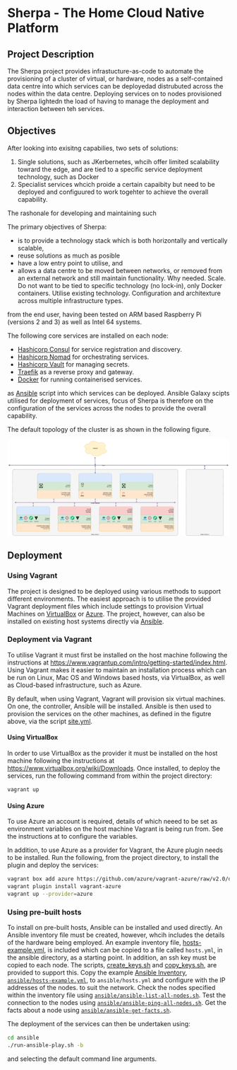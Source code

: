 # Sherpa - The Home Cloud Native Platform

## Project Description

The Sherpa project provides infrastucture-as-code to automate the provisioning of a cluster of virtual, or hardware, nodes as a self-contained data centre into which services can be deployedad distrubuted across the nodes within the data centre. Deploying services on to nodes provisioned by Sherpa lightedn the load of having to manage the deployment and interaction between teh services.

## Objectives

After looking into exisitng capabilies, two sets of solutions:
1. Single solutions, such as JKerbernetes, whcih offer limited scalability towrard the edge, and are tied to a specific service deployment technology, such as Docker
2. Specialist services whcich proide a certain capaibity but need to be deployed and configuured to work togehter to achieve the overall capability.
 
The rashonale for developing and maintaining such 

The primary objectives of Sherpa:

* is to provide a technology stack which is both horizontally and vertically scalable, 
* reuse solutions as much as posible
* have a low entry point to utilise, and 
* allows a data centre to be moved between networks, or removed from an external network and still maintain functionality. 
Why needed. Scale. Do not want to be tied to specific technology (no lock-in), only Docker containers. Utilise existing technology. Configuration and architexture across multiple infrastructure types. 

 from the end user,  having been tested on ARM based Raspberry Pi (versions 2 and 3) as well as Intel 64 systems.

The following core services are installed on each node:

* [Hashicorp Consul](https://www.consul.io/) for service registration and discovery.
* [Hashicorp Nomad](https://www.hashicorp.com/products/nomad) for orchestrating services.
* [Hashicorp Vault](https://www.hashicorp.com/products/vault/) for managing secrets.
* [Traefik](https://traefik.io/) as a reverse proxy and gateway.
* [Docker](https://www.docker.com/) for running containerised services.

as [Ansible](https://www.ansible.com/) script into which services can be deployed. Ansible Galaxy scipts utilised for deployment of services, focus of Sherpa is therefore on the configuration of the services across the nodes to provide the overall capability.

The default topology of the cluster is as shown in the following figure.

![hcnp default topology](docs/diagrams/topology.png "HCNP Default Topology")

## Deployment

### Using Vagrant

The project is designed to be deployed using various methods to support different environments. The easiest approach is to utilise the provided Vagrant deployment files which include settings to provision Virtual Machines on [VirtualBox](https://www.virtualbox.org) or [Azure](https://azure.com). The project, however, can also be installed on existing host systems directly via [Ansible](https://www.ansible.com). 

### Deployment via Vagrant

To utilise Vagrant it must first be installed on the host machine following the instructions at https://www.vagrantup.com/intro/getting-started/index.html.  Using Vagrant makes it easier to maintain an installation process which can be run on Linux, Mac OS and Windows based hosts, via VirtualBox, as well as Cloud-based infrastructure, such as Azure.

By default, when using Vagrant, Vagrant will provision six virtual machines. On one, the controller, Ansible will be installed. Ansible is then used to provision the services on the other machines, as defined in the figutre above, via the script [site.yml](ansible/site.yml).

#### Using VirtualBox

In order to use VirtualBox as the provider it must be installed on the host machine following the instructions at https://www.virtualbox.org/wiki/Downloads. Once installed, to deploy the services, run the following command from within the project directory:

```bash
vagrant up
```

#### Using Azure

To use Azure an account is required, details of which neeed to be set as environment variables on the host machine Vagrant is being run from. See the instructions at to configure the variables.

In addition, to use Azure as a provider for Vagrant, the Azure plugin needs to be installed. Run the following, from the project directory, to install the plugin and deploy the services:

```bash
vagrant box add azure https://github.com/azure/vagrant-azure/raw/v2.0/dummy.box --provider=azure
vagrant plugin install vagrant-azure
vagrant up --provider=azure
```

### Using pre-built hosts

To install on pre-built hosts, Ansible can be installed and used directly. An Ansible inventory file must be created, however, whcih includes the details of the hardware being employed. An example inventory file, [hosts-example.yml](ansible/hosts-exmaple.yml), is included which can be copied to a file called `hosts.yml`, in the ansible directory, as a starting point. In addition, an ssh key must be copied to each node. The scripts, [create_keys.sh](scripts/create_keys.sh) and [copy_keys.sh](scripts/copy_keys.sh), are provided to support this. Copy the example [Ansible Inventory](https://docs.ansible.com/ansible/latest/user_guide/intro_inventory.html), [`ansible/hosts-example.yml`](ansible/hosts.yml), to `ansible/hosts.yml` and configure with the IP addresses of the nodes. to suit the network. Check the nodes specified within the inventory file using [`ansible/ansible-list-all-nodes.sh`](ansible/ansible-list-all-nodes.sh). Test the connection to the nodes using [`ansible/ansible-ping-all-nodes.sh`](ansible/ansible-ping-all-nodes.sh). Get the facts about a node using [`ansible/ansible-get-facts.sh`](ansible/ansible-get-facts.sh).

The deployment of the services can then be undertaken using:

```bash
cd ansible
./run-ansible-play.sh -b
```

and selecting the default command line arguments.
